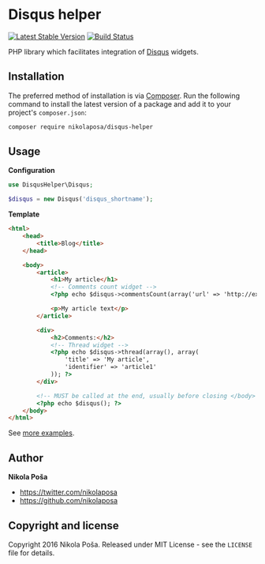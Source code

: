 # Disqus helper

[![Latest Stable Version](https://poser.pugx.org/nikolaposa/disqus-helper/v/stable)](https://packagist.org/packages/nikolaposa/disqus-helper)
[![Build Status](https://travis-ci.org/nikolaposa/disqus-helper.svg?branch=master)](https://travis-ci.org/nikolaposa/disqus-helper)

PHP library which facilitates integration of [Disqus](https://disqus.com/) widgets.

## Installation

The preferred method of installation is via [Composer](http://getcomposer.org/). Run the following
command to install the latest version of a package and add it to your project's `composer.json`:

```bash
composer require nikolaposa/disqus-helper
```

## Usage

**Configuration**
```php
use DisqusHelper\Disqus;

$disqus = new Disqus('disqus_shortname');

```

**Template**
```html
<html>
    <head>
        <title>Blog</title>
    </head>

    <body>
        <article>
            <h1>My article</h1>
            <!-- Comments count widget -->
            <?php echo $disqus->commentsCount(array('url' => 'http://example.com/article1.html')); ?>

            <p>My article text</p>
        </article>

        <div>
            <h2>Comments:</h2>
            <!-- Thread widget -->
            <?php echo $disqus->thread(array(), array(
                'title' => 'My article',
                'identifier' => 'article1'
            )); ?>
        </div>

        <!-- MUST be called at the end, usually before closing </body> tag -->
        <?php echo $disqus(); ?>
    </body>
</html>
```

See [more examples](https://github.com/nikolaposa/disqus-helper/tree/master/examples).

## Author

**Nikola Poša**

* https://twitter.com/nikolaposa
* https://github.com/nikolaposa

## Copyright and license

Copyright 2016 Nikola Poša. Released under MIT License - see the `LICENSE` file for details.
